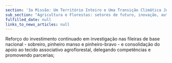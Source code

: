 ```yaml
---
section: '3a Missão: Um Território Inteiro e Uma Transição Climática Justa'
sub_section: "Agricultura e Florestas: setores de futuro, inovação, autonomia e investimento"
fulfilled_date: null
links_to_news_articles: null
---
```


Reforço do investimento continuado em investigação nas fileiras de base nacional - sobreiro, pinheiro manso e pinheiro-bravo - e consolidação do apoio ao tecido associativo agroflorestal, delegando competências e promovendo parcerias;